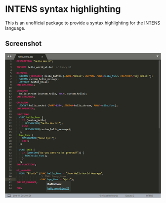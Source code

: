 # INTENS syntax highlighting

This is an unofficial package to provide a syntax highlighting for the [INTENS](https://www.semafor.ch/en/products/intens/) language.

## Screenshot
![Screenshot](screenshot.png)
